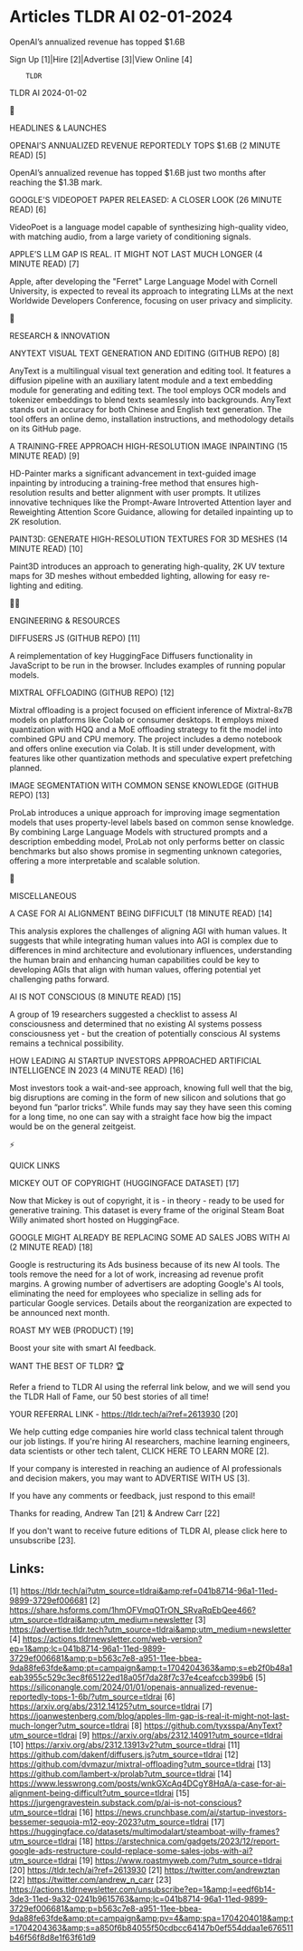 # Articles TLDR AI 02-01-2024

OpenAI’s annualized revenue has topped $1.6B  

Sign Up [1]|Hire [2]|Advertise [3]|View Online [4] 

		TLDR 

TLDR AI 2024-01-02

🚀 

HEADLINES & LAUNCHES

 OPENAI’S ANNUALIZED REVENUE REPORTEDLY TOPS $1.6B (2 MINUTE READ)
[5] 

 OpenAI’s annualized revenue has topped $1.6B just two months after
reaching the $1.3B mark. 

 GOOGLE'S VIDEOPOET PAPER RELEASED: A CLOSER LOOK (26 MINUTE READ) [6]


 VideoPoet is a language model capable of synthesizing high-quality
video, with matching audio, from a large variety of conditioning
signals. 

 APPLE’S LLM GAP IS REAL. IT MIGHT NOT LAST MUCH LONGER (4 MINUTE
READ) [7] 

 Apple, after developing the "Ferret" Large Language Model with
Cornell University, is expected to reveal its approach to integrating
LLMs at the next Worldwide Developers Conference, focusing on user
privacy and simplicity. 

🧠 

RESEARCH & INNOVATION

 ANYTEXT VISUAL TEXT GENERATION AND EDITING (GITHUB REPO) [8] 

 AnyText is a multilingual visual text generation and editing tool. It
features a diffusion pipeline with an auxiliary latent module and a
text embedding module for generating and editing text. The tool
employs OCR models and tokenizer embeddings to blend texts seamlessly
into backgrounds. AnyText stands out in accuracy for both Chinese and
English text generation. The tool offers an online demo, installation
instructions, and methodology details on its GitHub page. 

 A TRAINING-FREE APPROACH HIGH-RESOLUTION IMAGE INPAINTING (15 MINUTE
READ) [9] 

 HD-Painter marks a significant advancement in text-guided image
inpainting by introducing a training-free method that ensures
high-resolution results and better alignment with user prompts. It
utilizes innovative techniques like the Prompt-Aware Introverted
Attention layer and Reweighting Attention Score Guidance, allowing for
detailed inpainting up to 2K resolution. 

 PAINT3D: GENERATE HIGH-RESOLUTION TEXTURES FOR 3D MESHES (14 MINUTE
READ) [10] 

 Paint3D introduces an approach to generating high-quality, 2K UV
texture maps for 3D meshes without embedded lighting, allowing for
easy re-lighting and editing. 

🧑‍💻 

ENGINEERING & RESOURCES

 DIFFUSERS JS (GITHUB REPO) [11] 

 A reimplementation of key HuggingFace Diffusers functionality in
JavaScript to be run in the browser. Includes examples of running
popular models. 

 MIXTRAL OFFLOADING (GITHUB REPO) [12] 

 Mixtral offloading is a project focused on efficient inference of
Mixtral-8x7B models on platforms like Colab or consumer desktops. It
employs mixed quantization with HQQ and a MoE offloading strategy to
fit the model into combined GPU and CPU memory. The project includes a
demo notebook and offers online execution via Colab. It is still under
development, with features like other quantization methods and
speculative expert prefetching planned. 

 IMAGE SEGMENTATION WITH COMMON SENSE KNOWLEDGE (GITHUB REPO) [13] 

 ProLab introduces a unique approach for improving image segmentation
models that uses property-level labels based on common sense
knowledge. By combining Large Language Models with structured prompts
and a description embedding model, ProLab not only performs better on
classic benchmarks but also shows promise in segmenting unknown
categories, offering a more interpretable and scalable solution. 

🎁 

MISCELLANEOUS

 A CASE FOR AI ALIGNMENT BEING DIFFICULT (18 MINUTE READ) [14] 

 This analysis explores the challenges of aligning AGI with human
values. It suggests that while integrating human values into AGI is
complex due to differences in mind architecture and evolutionary
influences, understanding the human brain and enhancing human
capabilities could be key to developing AGIs that align with human
values, offering potential yet challenging paths forward. 

 AI IS NOT CONSCIOUS (8 MINUTE READ) [15] 

 A group of 19 researchers suggested a checklist to assess AI
consciousness and determined that no existing AI systems possess
consciousness yet - but the creation of potentially conscious AI
systems remains a technical possibility. 

 HOW LEADING AI STARTUP INVESTORS APPROACHED ARTIFICIAL INTELLIGENCE
IN 2023 (4 MINUTE READ) [16] 

 Most investors took a wait-and-see approach, knowing full well that
the big, big disruptions are coming in the form of new silicon and
solutions that go beyond fun “parlor tricks”. While funds may say
they have seen this coming for a long time, no one can say with a
straight face how big the impact would be on the general zeitgeist. 

⚡ 

QUICK LINKS

 MICKEY OUT OF COPYRIGHT (HUGGINGFACE DATASET) [17] 

 Now that Mickey is out of copyright, it is - in theory - ready to be
used for generative training. This dataset is every frame of the
original Steam Boat Willy animated short hosted on HuggingFace. 

 GOOGLE MIGHT ALREADY BE REPLACING SOME AD SALES JOBS WITH AI (2
MINUTE READ) [18] 

 Google is restructuring its Ads business because of its new AI tools.
The tools remove the need for a lot of work, increasing ad revenue
profit margins. A growing number of advertisers are adopting Google's
AI tools, eliminating the need for employees who specialize in selling
ads for particular Google services. Details about the reorganization
are expected to be announced next month. 

 ROAST MY WEB (PRODUCT) [19] 

 Boost your site with smart AI feedback. 

WANT THE BEST OF TLDR? 🏆

Refer a friend to TLDR AI using the referral link below, and we will
send you the TLDR Hall of Fame, our 50 best stories of all time!

YOUR REFERRAL LINK - https://tldr.tech/ai?ref=2613930 [20]

 We help cutting edge companies hire world class technical talent
through our job listings. If you're hiring AI researchers, machine
learning engineers, data scientists or other tech talent, CLICK HERE
TO LEARN MORE [2]. 

If your company is interested in reaching an audience of AI
professionals and decision makers, you may want to ADVERTISE WITH US
[3]. 

If you have any comments or feedback, just respond to this email! 

Thanks for reading, 
Andrew Tan [21] & Andrew Carr [22] 

If you don't want to receive future editions of TLDR AI, please click
here to unsubscribe [23]. 

 

Links:
------
[1] https://tldr.tech/ai?utm_source=tldrai&amp;ref=041b8714-96a1-11ed-9899-3729ef006681
[2] https://share.hsforms.com/1hmOFVmqOTrON_SRvaRqEbQee466?utm_source=tldrai&amp;utm_medium=newsletter
[3] https://advertise.tldr.tech?utm_source=tldrai&amp;utm_medium=newsletter
[4] https://actions.tldrnewsletter.com/web-version?ep=1&amp;lc=041b8714-96a1-11ed-9899-3729ef006681&amp;p=b563c7e8-a951-11ee-bbea-9da88fe63fde&amp;pt=campaign&amp;t=1704204363&amp;s=eb2f0b48a1eab3955c529c3ec8f65122ed18a05f7da28f7c37e4ceafccb399b6
[5] https://siliconangle.com/2024/01/01/openais-annualized-revenue-reportedly-tops-1-6b/?utm_source=tldrai
[6] https://arxiv.org/abs/2312.14125?utm_source=tldrai
[7] https://joanwestenberg.com/blog/apples-llm-gap-is-real-it-might-not-last-much-longer?utm_source=tldrai
[8] https://github.com/tyxsspa/AnyText?utm_source=tldrai
[9] https://arxiv.org/abs/2312.14091?utm_source=tldrai
[10] https://arxiv.org/abs/2312.13913v2?utm_source=tldrai
[11] https://github.com/dakenf/diffusers.js?utm_source=tldrai
[12] https://github.com/dvmazur/mixtral-offloading?utm_source=tldrai
[13] https://github.com/lambert-x/prolab?utm_source=tldrai
[14] https://www.lesswrong.com/posts/wnkGXcAq4DCgY8HqA/a-case-for-ai-alignment-being-difficult?utm_source=tldrai
[15] https://jurgengravestein.substack.com/p/ai-is-not-conscious?utm_source=tldrai
[16] https://news.crunchbase.com/ai/startup-investors-bessemer-sequoia-m12-eoy-2023?utm_source=tldrai
[17] https://huggingface.co/datasets/multimodalart/steamboat-willy-frames?utm_source=tldrai
[18] https://arstechnica.com/gadgets/2023/12/report-google-ads-restructure-could-replace-some-sales-jobs-with-ai?utm_source=tldrai
[19] https://www.roastmyweb.com/?utm_source=tldrai
[20] https://tldr.tech/ai?ref=2613930
[21] https://twitter.com/andrewztan
[22] https://twitter.com/andrew_n_carr
[23] https://actions.tldrnewsletter.com/unsubscribe?ep=1&amp;l=eedf6b14-3de3-11ed-9a32-0241b9615763&amp;lc=041b8714-96a1-11ed-9899-3729ef006681&amp;p=b563c7e8-a951-11ee-bbea-9da88fe63fde&amp;pt=campaign&amp;pv=4&amp;spa=1704204018&amp;t=1704204363&amp;s=a850f6b84055f50cdbcc64147b0ef554ddaa1e676511b46f56f8d8e1f63f61d9